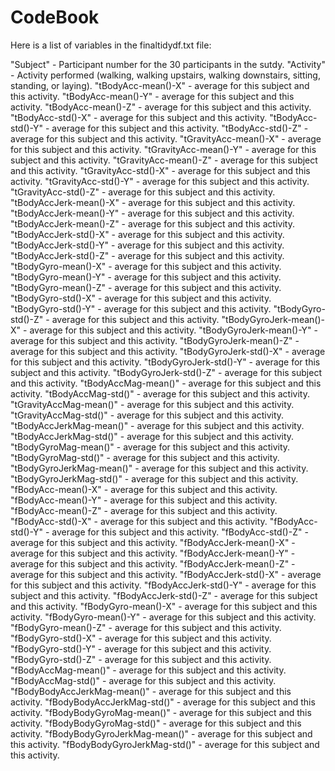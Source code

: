# CodeBook

Here is a list of variables in the finaltidydf.txt file:

"Subject" - Participant number for the 30 participants in the sutdy.
"Activity" - Activity performed (walking, walking upstairs, walking downstairs, sitting, standing, or laying).
"tBodyAcc-mean()-X" - average for this subject and this activity.
"tBodyAcc-mean()-Y" - average for this subject and this activity.
"tBodyAcc-mean()-Z" - average for this subject and this activity.
"tBodyAcc-std()-X" - average for this subject and this activity.
"tBodyAcc-std()-Y" - average for this subject and this activity.
"tBodyAcc-std()-Z" - average for this subject and this activity.
"tGravityAcc-mean()-X" - average for this subject and this activity.
"tGravityAcc-mean()-Y" - average for this subject and this activity.
"tGravityAcc-mean()-Z" - average for this subject and this activity.
"tGravityAcc-std()-X" - average for this subject and this activity.
"tGravityAcc-std()-Y" - average for this subject and this activity.
"tGravityAcc-std()-Z" - average for this subject and this activity.
"tBodyAccJerk-mean()-X" - average for this subject and this activity.
"tBodyAccJerk-mean()-Y" - average for this subject and this activity.
"tBodyAccJerk-mean()-Z" - average for this subject and this activity.
"tBodyAccJerk-std()-X" - average for this subject and this activity.
"tBodyAccJerk-std()-Y" - average for this subject and this activity.
"tBodyAccJerk-std()-Z" - average for this subject and this activity.
"tBodyGyro-mean()-X" - average for this subject and this activity.
"tBodyGyro-mean()-Y" - average for this subject and this activity.
"tBodyGyro-mean()-Z" - average for this subject and this activity.
"tBodyGyro-std()-X" - average for this subject and this activity.
"tBodyGyro-std()-Y" - average for this subject and this activity.
"tBodyGyro-std()-Z" - average for this subject and this activity.
"tBodyGyroJerk-mean()-X" - average for this subject and this activity.
"tBodyGyroJerk-mean()-Y" - average for this subject and this activity.
"tBodyGyroJerk-mean()-Z" - average for this subject and this activity.
"tBodyGyroJerk-std()-X" - average for this subject and this activity.
"tBodyGyroJerk-std()-Y" - average for this subject and this activity.
"tBodyGyroJerk-std()-Z" - average for this subject and this activity.
"tBodyAccMag-mean()" - average for this subject and this activity.
"tBodyAccMag-std()" - average for this subject and this activity.
"tGravityAccMag-mean()" - average for this subject and this activity.
"tGravityAccMag-std()" - average for this subject and this activity.
"tBodyAccJerkMag-mean()" - average for this subject and this activity.
"tBodyAccJerkMag-std()" - average for this subject and this activity.
"tBodyGyroMag-mean()" - average for this subject and this activity.
"tBodyGyroMag-std()" - average for this subject and this activity.
"tBodyGyroJerkMag-mean()" - average for this subject and this activity.
"tBodyGyroJerkMag-std()" - average for this subject and this activity.
"fBodyAcc-mean()-X" - average for this subject and this activity.
"fBodyAcc-mean()-Y" - average for this subject and this activity.
"fBodyAcc-mean()-Z" - average for this subject and this activity.
"fBodyAcc-std()-X" - average for this subject and this activity.
"fBodyAcc-std()-Y" - average for this subject and this activity.
"fBodyAcc-std()-Z" - average for this subject and this activity.
"fBodyAccJerk-mean()-X" - average for this subject and this activity.
"fBodyAccJerk-mean()-Y" - average for this subject and this activity.
"fBodyAccJerk-mean()-Z" - average for this subject and this activity.
"fBodyAccJerk-std()-X" - average for this subject and this activity.
"fBodyAccJerk-std()-Y" - average for this subject and this activity.
"fBodyAccJerk-std()-Z" - average for this subject and this activity.
"fBodyGyro-mean()-X" - average for this subject and this activity.
"fBodyGyro-mean()-Y" - average for this subject and this activity.
"fBodyGyro-mean()-Z" - average for this subject and this activity.
"fBodyGyro-std()-X" - average for this subject and this activity.
"fBodyGyro-std()-Y" - average for this subject and this activity.
"fBodyGyro-std()-Z" - average for this subject and this activity.
"fBodyAccMag-mean()" - average for this subject and this activity.
"fBodyAccMag-std()" - average for this subject and this activity.
"fBodyBodyAccJerkMag-mean()" - average for this subject and this activity.
"fBodyBodyAccJerkMag-std()" - average for this subject and this activity.
"fBodyBodyGyroMag-mean()" - average for this subject and this activity.
"fBodyBodyGyroMag-std()" - average for this subject and this activity.
"fBodyBodyGyroJerkMag-mean()" - average for this subject and this activity.
"fBodyBodyGyroJerkMag-std()" - average for this subject and this activity.